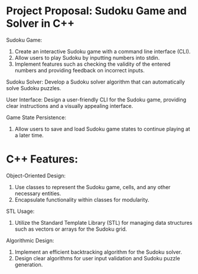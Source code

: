 # Project Proposal: Sudoku Game and Solver in C++ 

Sudoku Game:
1. Create an interactive Sudoku game with a command line interface (CLI).
2. Allow users to play Sudoku by inputting numbers into stdin.
3. Implement features such as checking the validity of the entered numbers and providing feedback on incorrect inputs.

Sudoku Solver:
Develop a Sudoku solver algorithm that can automatically solve Sudoku puzzles.

User Interface:
Design a user-friendly CLI for the Sudoku game, providing clear instructions and a visually appealing interface.

Game State Persistence:
1. Allow users to save and load Sudoku game states to continue playing at a later time.

# C++ Features:
Object-Oriented Design:
1. Use classes to represent the Sudoku game, cells, and any other necessary entities.
2. Encapsulate functionality within classes for modularity.

STL Usage:
1. Utilize the Standard Template Library (STL) for managing data structures such as vectors or arrays for the Sudoku grid.

Algorithmic Design:
1. Implement an efficient backtracking algorithm for the Sudoku solver.
2. Design clear algorithms for user input validation and Sudoku puzzle generation.